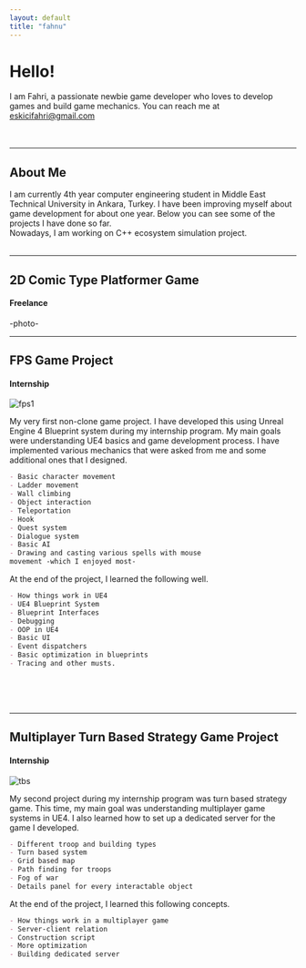 ```yaml
---
layout: default
title: "fahnu"
---
```


<head>
  <link rel="shortcut icon" type="image/x-icon" href="favicon.ico">
</head>
  

# Hello!
<div>
  I am Fahri, a passionate newbie game developer who loves to develop games and build game mechanics. You can reach me at <a href="eskicifahri@gmail.com">eskicifahri@gmail.com</a>
  <br>
  <br>
  <br>
</div>


---
## About Me
<div>
I am currently 4th year computer engineering student in Middle East Technical University in Ankara, Turkey. I have been improving myself about game development for about one year. Below you can see some of the projects I have done so far.
  <br>
Nowadays, I am working on C++ ecosystem simulation project.
  <br>
  <br>
</div>

---
## 2D Comic Type Platformer Game
#### Freelance
-photo-  


---
## FPS Game Project
#### Internship
![fps1](https://user-images.githubusercontent.com/59933424/156929599-9acdedf4-84ef-4ea8-bb13-3d4b240a256c.png)  
  
My very first non-clone game project. I have developed this using Unreal Engine 4 Blueprint system during my internship program. My main goals were understanding UE4 basics and game development process. I have implemented various mechanics that were asked from me and some additional ones that I designed.  

```markdown
- Basic character movement
- Ladder movement
- Wall climbing
- Object interaction
- Teleportation
- Hook
- Quest system
- Dialogue system
- Basic AI
- Drawing and casting various spells with mouse  
movement -which I enjoyed most-
```

At the end of the project, I learned the following well.  

```markdown
- How things work in UE4
- UE4 Blueprint System
- Blueprint Interfaces
- Debugging
- OOP in UE4
- Basic UI
- Event dispatchers
- Basic optimization in blueprints
- Tracing and other musts.
```
  <br>
  <br>
  <br>
  


---
## Multiplayer Turn Based Strategy Game Project
#### Internship
![tbs](https://user-images.githubusercontent.com/59933424/156930746-eddc6aea-3f46-4420-b7bf-faa592387ae7.jpg)  
  
My second project during my internship program was turn based strategy game. This time, my main goal was understanding multiplayer game systems in UE4. I also learned how to set up a dedicated server for the game I developed.  

```markdown
- Different troop and building types
- Turn based system
- Grid based map
- Path finding for troops
- Fog of war
- Details panel for every interactable object
```

At the end of the project, I learned this following concepts.  

```markdown
- How things work in a multiplayer game
- Server-client relation
- Construction script
- More optimization
- Building dedicated server
```
  <br>
  <br>
  <br>
  




  




